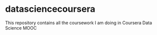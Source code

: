 # datasciencecoursera
This repository contains all the coursework I am doing in Coursera Data Science MOOC

